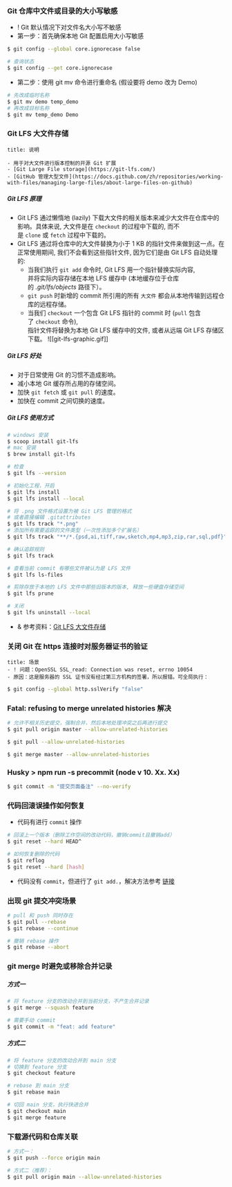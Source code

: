 ### Git 仓库中文件或目录的大小写敏感

- ! Git 默认情况下对文件名大小写不敏感
- 第一步：首先确保本地 Git 配置启用大小写敏感

```sh
$ git config --global core.ignorecase false

# 查询状态
$ git config --get core.ignorecase
```

- 第二步：使用 git mv 命令进行重命名 (假设要将 demo 改为 Demo)

```sh
# 先改成临时名称
$ git mv demo temp_demo
# 再改成目标名称
$ git mv temp_demo Demo
``` 

### Git LFS 大文件存储

```ad-info
title: 说明

- 用于对大文件进行版本控制的开源 Git 扩展
- [Git Large File storage](https://git-lfs.com/)
- [GitHub 管理大型文件](https://docs.github.com/zh/repositories/working-with-files/managing-large-files/about-large-files-on-github)
```

##### Git LFS 原理

- Git LFS 通过懒惰地 (lazily) 下载大文件的相关版本来减少大文件在仓库中的影响。具体来说, 大文件是在 `checkout` 的过程中下载的, 而不是 `clone` 或 `fetch` 过程中下载的。
- Git LFS 通过将仓库中的大文件替换为小于 1 KB 的指针文件来做到这一点。在正常使用期间, 我们不会看到这些指针文件, 因为它们是由 Git LFS 自动处理的:
	- 当我们执行 `git add` 命令时, Git LFS 用一个指针替换实际内容,  
		并将实际内容存储在本地 LFS 缓存中 (本地缓存位于仓库的 _.git/lfs/objects_ 路径下）。
	- `git push` 时新增的 commit 所引用的所有 `大文件` 都会从本地传输到远程仓库的远程存储。
	- 当我们 `checkout` 一个包含 Git LFS 指针的 commit 时 (`pull` 包含了 `checkout` 命令),  
		指针文件将替换为本地 Git LFS 缓存中的文件, 或者从远端 Git LFS 存储区下载。
![[git-lfs-graphic.gif]]

##### Git LFS 好处

- 对于日常使用 Git 的习惯不造成影响。
- 减小本地 Git 缓存所占用的存储空间。
- 加快 `git fetch` 或 `git pull` 的速度。
- 加快在 commit 之间切换的速度。

##### Git LFS 使用方式

```sh
# windows 安装 
$ scoop install git-lfs
# mac 安装
$ brew install git-lfs

# 检查
$ git lfs --version

# 初始化工程，开启
$ git lfs install
$ git lfs install --local

# 将 .png 文件格式设置为被 Git LFS 管理的格式
# 或者直接编辑 .gitattributes
$ git lfs track "*.png"
# 添加所有需要追踪的文件类型（一次性添加多个扩展名）
$ git lfs track "**/*.{psd,ai,tiff,raw,sketch,mp4,mp3,zip,rar,sql,pdf}"

# 确认追踪规则 
$ git lfs track

# 查看当前 commit 有哪些文件被认为是 LFS 文件
$ git lfs ls-files

# 剪除存放于本地的 LFS 文件中那些旧版本的版本, 释放一些硬盘存储空间
$ git lfs prune

# 关闭
$ git lfs uninstall --local
```

 - & 参考资料：[Git LFS 大文件存储](https://blog.yusong.me/git/lfs)

### 关闭 Git 在 https 连接时对服务器证书的验证

```ad-warning
title: 场景
- ! 问题：OpenSSL SSL_read: Connection was reset, errno 10054
- 原因：这是服务器的 SSL 证书没有经过第三方机构的签署，所以报错。可全局执行：
```

```sh
$ git config --global http.sslVerify "false"
```

### Fatal: refusing to merge unrelated histories 解决

```sh
# 允许不相关历史提交，强制合并，然后本地处理冲突之后再进行提交
$ git pull origin master --allow-unrelated-histories

$ git pull --allow-unrelated-histories

$ git merge master --allow-unrelated-histories
```

### Husky > npm run -s precommit (node v 10. Xx. Xx)

```sh
$ git commit -m "提交页面备注" --no-verify
```

### 代码回滚误操作如何恢复

- 代码有进行 `commit` 操作

```sh
# 回滚上一个版本（删除工作空间的改动代码，撤销commit且撤销add）
$ git reset --hard HEAD^

# 如何恢复删除的代码
$ git reflog
$ git reset --hard [hash]
```

- 代码没有 `commit`，但进行了 `git add.`，解决方法参考 [链接](https://juejin.cn/post/6844903602981601294)

### 出现 git 提交冲突场景

```sh
# pull 和 push 同时存在
$ git pull --rebase
$ git rebase --continue

# 撤销 rebase 操作
$ git rebase --abort
```

### git merge 时避免或移除合并记录

##### 方式一

```sh
# 将 feature 分支的改动合并到当前分支，不产生合并记录
$ git merge --squash feature

# 需要手动 commit
$ git commit -m "feat: add feature"
```

##### 方式二

```sh
# 将 feature 分支的改动合并到 main 分支
# 切换到 feature 分支
$ git checkout feature

# rebase 到 main 分支
$ git rebase main

# 切回 main 分支，执行快进合并
$ git checkout main
$ git merge feature
```

### 下载源代码和仓库关联

```bash
# 方式一：
$ git push --force origin main

# 方式二（推荐）：
$ git pull origin main --allow-unrelated-histories
```
